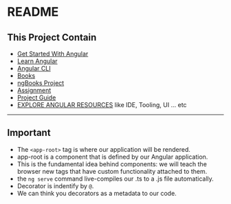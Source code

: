 # README

## This Project Contain

- [Get Started With Angular](./Learning/Get_Started.md#Get-Started)
- [Learn Angular](./Learning/Angular.md#Angular)
- [Angular CLI](./Learning/AngularCLI.md)
- [Books](./Books/README.md)
- [ngBooks Project](./ngBook_Project/README.md)
- [Assignment](./Assignment/README.md)
- [Project Guide](./Learning/Project_Guide.md)
- [EXPLORE ANGULAR RESOURCES](https://angular.io/resources) like IDE, Tooling, UI ... etc

---

## Important

- The `<app-root>` tag is where our application will be rendered.
- app-root is a component that is defined by our Angular application.
- This is the fundamental idea behind components: we will teach the browser new tags that have custom functionality attached to them.
- the `ng serve` command live-compiles our .ts to a .js file automatically.
- Decorator is indentify by `@`.
- We can think you decorators as a metadata to our code.